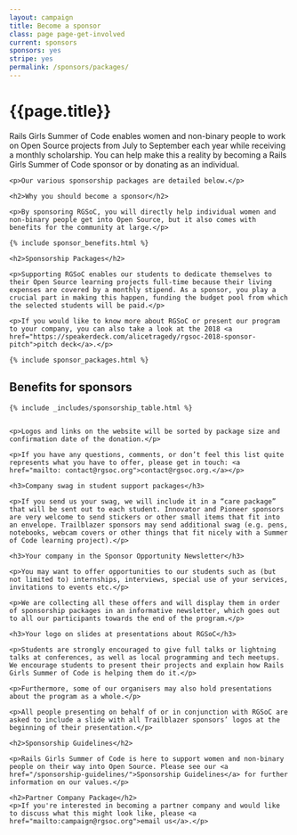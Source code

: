 ```yaml
---
layout: campaign
title: Become a sponsor
class: page page-get-involved
current: sponsors
sponsors: yes
stripe: yes
permalink: /sponsors/packages/
---
```


<div class="row">
  <div class="col-md-8 col-md-offset-2">
    <h1>{{page.title}}</h1>
    <p>Rails Girls Summer of Code enables women and non-binary people to work on Open Source projects from July to September each year while receiving a monthly scholarship. You can help make this a reality by becoming a Rails Girls Summer of Code sponsor or by donating as an individual.</p>
    
    <p>Our various sponsorship packages are detailed below.</p>

    <h2>Why you should become a sponsor</h2>

    <p>By sponsoring RGSoC, you will directly help individual women and non-binary people get into Open Source, but it also comes with benefits for the community at large.</p>

    {% include sponsor_benefits.html %}

    <h2>Sponsorship Packages</h2>
    
    <p>Supporting RGSoC enables our students to dedicate themselves to their Open Source learning projects full-time because their living expenses are covered by a monthly stipend. As a sponsor, you play a crucial part in making this happen, funding the budget pool from which the selected students will be paid.</p>

    <p>If you would like to know more about RGSoC or present our program to your company, you can also take a look at the 2018 <a href="https://speakerdeck.com/alicetragedy/rgsoc-2018-sponsor-pitch">pitch deck</a>.</p>
  </div>
</div>

    {% include sponsor_packages.html %}


  <h2>Benefits for sponsors</h2>

    {% include _includes/sponsorship_table.html %}


    <p>Logos and links on the website will be sorted by package size and confirmation date of the donation.</p>

    <p>If you have any questions, comments, or don’t feel this list quite represents what you have to offer, please get in touch: <a href="mailto: contact@rgsoc.org">contact@rgsoc.org.</a></p>

    <h3>Company swag in student support packages</h3>

    <p>If you send us your swag, we will include it in a “care package” that will be sent out to each student. Innovator and Pioneer sponsors are very welcome to send stickers or other small items that fit into an envelope. Trailblazer sponsors may send additional swag (e.g. pens, notebooks, webcam covers or other things that fit nicely with a Summer of Code learning project).</p>

    <h3>Your company in the Sponsor Opportunity Newsletter</h3>

    <p>You may want to offer opportunities to our students such as (but not limited to) internships, interviews, special use of your services, invitations to events etc.</p>

    <p>We are collecting all these offers and will display them in order of sponsorship packages in an informative newsletter, which goes out to all our participants towards the end of the program.</p>

    <h3>Your logo on slides at presentations about RGSoC</h3>

    <p>Students are strongly encouraged to give full talks or lightning talks at conferences, as well as local programming and tech meetups. We encourage students to present their projects and explain how Rails Girls Summer of Code is helping them do it.</p>

    <p>Furthermore, some of our organisers may also hold presentations about the program as a whole.</p>

    <p>All people presenting on behalf of or in conjunction with RGSoC are asked to include a slide with all Trailblazer sponsors’ logos at the beginning of their presentation.</p>

    <h2>Sponsorship Guidelines</h2>

    <p>Rails Girls Summer of Code is here to support women and non-binary people on their way into Open Source. Please see our <a href="/sponsorship-guidelines/">Sponsorship Guidelines</a> for further information on our values.</p>

    <h2>Partner Company Package</h2>
    <p>If you're interested in becoming a partner company and would like to discuss what this might look like, please <a href="mailto:campaign@rgsoc.org">email us</a>.</p>

  </div>
</div>
